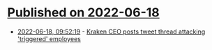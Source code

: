 # [Published on 2022-06-18](index.md)

* [2022-06-18, 09:52:19](https://news.ycombinator.com/item?id=31788548) - [Kraken CEO posts tweet thread attacking 'triggered' employees](https://www.bizjournals.com/sanfrancisco/inno/stories/news/2022/06/15/kraken-ceo-tweet-thread-triggered-employees-sf.html)
